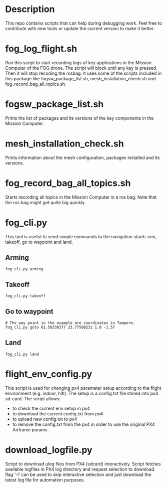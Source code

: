 # Description

This repo contains scripts that can help during debugging work.
Feel free to contribute with new tools or update the current version to make it better.

# fog_log_flight.sh
Run this script to start recording logs of key applications in the Mission Computer of the FOG drone.
The script will block until any key is pressed. Then it will stop recoding the rosbag.
It uses some of the scripts included in this package like fogsw_package_list.sh, mesh_installation_chech.sh and fog_record_bag_all_topics.sh.

# fogsw_package_list.sh
Prints the list of packages and its versions of the key components in the Mission Computer.

# mesh_installation_check.sh
Prints information about the mesh configuration, packages installed and its versions.

# fog_record_bag_all_topics.sh
Starts recording all topics in the Mission Computer in a ros bag. Note that the ros bag might get quite big quickly.

# fog_cli.py
This tool is useful to send simple commands to the navigation stack: arm, takeoff, go to waypoint and land.

## Arming
```
fog_cli.py arming
```

## Takeoff
```
fog_cli.py takeoff
```

## Go to waypoint
```
# The way point in the example are coordinates in Tampere.
fog_cli.py goto 61.50338377 23.77508231 1.0 -1.57
```

## Land

```
fog_cli.py land
```

# flight_env_config.py
This script is used for changing px4 parameter setup according to the flight environment (e.g. indoor, hitl). The setup is a config.txt file stored into px4 sd-card.
The script allows:
 - to check the current env setup in px4
 - to download the current config.txt from px4
 - to upload new config.txt to px4
 - to remove the config.txt from the px4 in order to use the original PX4 Airframe params

# download_logfile.py
Script to download ulog files from PX4 (sdcard) interactively. Script fetches available logfiles in PX4 log directory and request selection to download. flag '-l' can be used to skip interactive selection and just download the latest log file for automation purposes.
